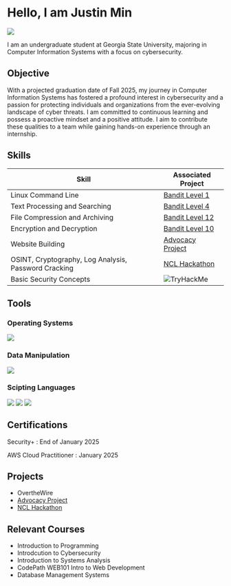 # Hello, I am Justin Min
<a href="https://www.linkedin.com/in/jkunm687" target="_blank"><img src="https://img.shields.io/badge/-LinkedIn-0072b1?&style=for-the-badge&logo=linkedin&logoColor=white" /></a>


I am an undergraduate student at Georgia State University, majoring in Computer Information Systems with a focus on cybersecurity.

## Objective

With a projected graduation date of Fall 2025, my journey in Computer Information Systems has fostered a profound interest in cybersecurity and a passion for protecting individuals and organizations from the ever-evolving landscape of cyber threats. I am committed to continuous learning and possess a proactive mindset and a positive attitude. I aim to contribute these qualities to a team while gaining hands-on experience through an internship.

## Skills

| Skill                                         | Associated Project         |
|-----------------------------------------------|----------------------------|
| Linux Command Line          | <a href="https://github.com/jkmin687/Bandit-Lvl-1">Bandit Level 1</a>|
| Text Processing and Searching | <a href="https://github.com/jkmin687/Bandit-Lvl-4">Bandit Level 4</a>|
| File Compression and Archiving         | <a href="https://github.com/jkmin687/Bandit-Level-12">Bandit Level 12</a> |
| Encryption and Decryption     | <a href="https://github.com/jkmin687/OverTheWire-Lvl-10">Bandit Level 10</a>|
| Website Building                | <a href="https://github.com/jkmin687/Advocacy-Project">Advocacy Project</a>| 
| OSINT, Cryptography, Log Analysis, Password Cracking | <a href="https://github.com/jkmin687/NCL-Hackathon/tree/main">NCL Hackathon</a>|
| Basic Security Concepts                 | <img src="https://tryhackme-badges.s3.amazonaws.com/jmin687.png" alt="TryHackMe"> |

## Tools

### Operating Systems
<div>
    <img src="https://img.shields.io/badge/-Kali_Linux-557C94?&style=for-the-badge&logo=Kali&logoColor=white" />
</div>

### Data Manipulation
<div>
    <img src="https://img.shields.io/badge/-CyberChef-3EBB8D?&style=for-the-badge&logo=CyberChef&logoColor=white" />
</div>

### Scipting Languages
<div>
  <img src="https://img.shields.io/badge/-Bash-4EAA25?&style=for-the-badge&logo=GNU&logoColor=white" />
  <img src="https://img.shields.io/badge/-Python-3776AB?&style=for-the-badge&logo=Python&logoColor=white" />
  <img src="https://img.shields.io/badge/-JavaScript-F7DF1E?&style=for-the-badge&logo=JavaScript&logoColor=black" />
</div>

## Certifications
<div>
<p>Security+ : End of January 2025</p>
<p>AWS Cloud Practitioner : January 2025</p>
</div>

## Projects
- OvertheWire
- <a href="https://github.com/jkmin687/Advocacy-Project">Advocacy Project</a>
- <a href="https://github.com/jkmin687/NCL-Hackathon/tree/main">NCL Hackathon</a>

## Relevant Courses
- Introduction to Programming
- Introdcution to Cybersecurity
- Introduction to Systems Analysis
- CodePath WEB101 Intro to Web Development
- Database Management Systems
